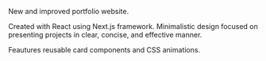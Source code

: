New and improved portfolio website.

Created with React using Next.js framework. 
Minimalistic design focused on presenting projects in clear, concise, and effective manner.

Feautures reusable card components and CSS animations.
